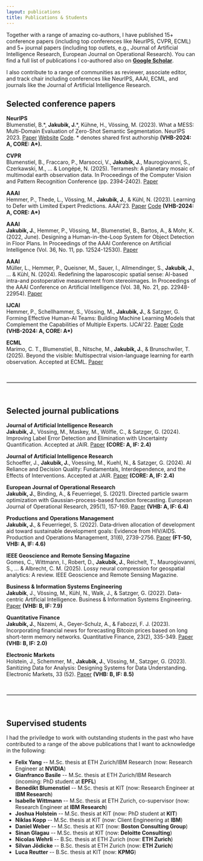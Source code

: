 ```yaml
---
layout: publications
title: Publications & Students
---
```


Together with a range of amazing co-authors, I have published 15+ conference papers (including top conferences like NeurIPS, CVPR, ECML) and 5+ journal papers (including top outlets, e.g., Journal of Artificial Intelligence Research, European Journal on Operational Research). You can find a full list of publications I co-authored also on **[Google Scholar](https://scholar.google.com/citations?user=Bz3X5pQAAAAJ&hl=de&oi=ao)**.

I also contribute to a range of communities as reviewer, associate editor, and track chair including conferences like NeurIPS, AAAI, ECML, and journals like the Journal of Artificial Intelligence Research.

## Selected conference papers 

**NeurIPS**
<br>
Blumenstiel, B.\*, **Jakubik, J.**\*,  Kühne, H., Vössing, M. (2023). What a MESS: Multi-Domain Evaluation of Zero-Shot Semantic Segmentation. NeurIPS 2023. [Paper](http://arxiv.org/abs/2306.15521) [Website](https://blumenstiel.github.io/mess-benchmark/) [Code](https://github.com/blumenstiel/MESS). * denotes shared first authorship **(VHB-2024: A, CORE: A\*).**

**CVPR**
<br>
Blumenstiel, B., Fraccaro, P., Marsocci, V., **Jakubik, J.**, Maurogiovanni, S., Czerkawski, M., ... & Longépé, N. (2025). Terramesh: A planetary mosaic of multimodal earth observation data. In Proceedings of the Computer Vision and Pattern Recognition Conference (pp. 2394-2402). [Paper](https://openaccess.thecvf.com/content/CVPR2025W/EarthVision/papers/Blumenstiel_TerraMesh_A_Planetary_Mosaic_of_Multimodal_Earth_Observation_Data_CVPRW_2025_paper.pdf)

**AAAI**
<br>
Hemmer, P., Thede, L., Vössing, M., **Jakubik, J.**, & Kühl, N. (2023). Learning to Defer with Limited Expert Predictions. AAAI'23. [Paper](https://arxiv.org/pdf/2304.07306) [Code](https://github.com/ptrckhmmr/learning-to-defer-with-limited-expert-predictions) **(VHB-2024: A, CORE: A\*)**

**AAAI**
<br>
**Jakubik, J.**, Hemmer, P., Vössing, M., Blumenstiel, B., Bartos, A., & Mohr, K. (2022, June). Designing a Human-in-the-Loop System for Object Detection in Floor Plans. In Proceedings of the AAAI Conference on Artificial Intelligence (Vol. 36, No. 11, pp. 12524-12530). [Paper](https://ojs.aaai.org/index.php/AAAI/article/view/21522/21271)

**AAAI**
<br>
Müller, L., Hemmer, P., Queisner, M., Sauer, I., Allmendinger, S., **Jakubik, J.**, ... & Kühl, N. (2024). Redefining the laparoscopic spatial sense: AI-based intra-and postoperative measurement from stereoimages. In Proceedings of the AAAI Conference on Artificial Intelligence (Vol. 38, No. 21, pp. 22948-22954). [Paper](https://ojs.aaai.org/index.php/AAAI/article/view/30334)

**IJCAI**
<br>
Hemmer, P., Schellhammer, S., Vössing, M., **Jakubik, J.**, & Satzger, G. Forming Effective Human-AI Teams: Building Machine Learning Models that Complement the Capabilities of Multiple Experts. IJCAI'22. [Paper](https://arxiv.org/pdf/2206.07948) [Code](https://github.com/ptrckhmmr/human-ai-teams) **(VHB-2024: A, CORE: A\*)**

**ECML**
<br>
Marimo, C. T., Blumenstiel, B., Nitsche, M., **Jakubik, J.**, & Brunschwiler, T. (2025). Beyond the visible: Multispectral vision-language learning for earth observation. Accepted at ECML. [Paper](https://arxiv.org/pdf/2503.15969?)


<br>
<hr style="border:.5px solid lightgray"> <br>

## Selected journal publications 

**Journal of Artificial Intelligence Research**
<br>
**Jakubik, J.**, Vössing, M., Maskey, M., Wölfle, C., & Satzger, G. (2024). Improving Label Error Detection and Elimination with Uncertainty Quantification. Accepted at JAIR. [Paper](https://arxiv.org/pdf/2405.09602) **(CORE: A, IF: 2.4)**

**Journal of Artificial Intelligence Research**
<br>
Schoeffer, J., **Jakubik, J.**, Voessing, M., Kuehl, N., & Satzger, G. (2024). AI Reliance and Decision Quality: Fundamentals, Interdependence, and the Effects of Interventions. Accepted at JAIR. [Paper](https://arxiv.org/pdf/2304.08804) **(CORE: A, IF: 2.4)**

**European Journal of Operational Research**
<br>
**Jakubik, J.**, Binding, A., & Feuerriegel, S. (2021). Directed particle swarm optimization with Gaussian-process-based function forecasting. European Journal of Operational Research, 295(1), 157-169. [Paper](https://www.sciencedirect.com/science/article/pii/S0377221721001661) **(VHB: A, IF: 6.4)**

**Productions and Operations Management**
<br>
**Jakubik, J.**, & Feuerriegel, S. (2022). Data‐driven allocation of development aid toward sustainable development goals: Evidence from HIV/AIDS. Production and Operations Management, 31(6), 2739-2756. [Paper](https://onlinelibrary.wiley.com/doi/pdfdirect/10.1111/poms.13714) **(FT-50, VHB: A, IF: 4.6)**

**IEEE Geoscience and Remote Sensing Magazine**
<br>
Gomes, C., Wittmann, I., Robert, D., **Jakubik, J.**, Reichelt, T., Maurogiovanni, S., ... & Albrecht, C. M. (2025). Lossy neural compression for geospatial analytics: A review. IEEE Geoscience and Remote Sensing Magazine.

**Business & Information Systems Engineering**
<br>
**Jakubik**, J., Vössing, M., Kühl, N., Walk, J., & Satzger, G. (2022). Data-centric Artificial Intelligence. Business & Information Systems Engineering. [Paper](https://arxiv.org/pdf/2212.11854.pdf) **(VHB: B, IF: 7.9)**

**Quantitative Finance**
<br>
**Jakubik, J.**, Nazemi, A., Geyer-Schulz, A., & Fabozzi, F. J. (2023). Incorporating financial news for forecasting Bitcoin prices based on long short-term memory networks. Quantitative Finance, 23(2), 335-349. [Paper](https://www.tandfonline.com/doi/abs/10.1080/14697688.2022.2130085) **(VHB: B, IF: 2.0)**

**Electronic Markets**
<br>
Holstein, J., Schemmer, M., **Jakubik, J.**, Vössing, M., Satzger, G. (2023). Sanitizing Data for Analysis: Designing Systems for Data Understanding. Electronic Markets,  33 (52). [Paper]([https://www.tandfonline.com/doi/abs/10.1080/14697688.2022.2130085](https://link.springer.com/article/10.1007/s12525-023-00677-w?utm_source=rct_congratemailt&utm_medium=email&utm_campaign=oa_20231009&utm_content=10.1007/s12525-023-00677-w))  **(VHB: B, IF: 8.5)**


<br>
<hr style="border:.5px solid lightgray"> <br>

## Supervised students 

I had the priviledge to work with outstanding students in the past who have contributed to a range of the above publications that I want to acknowledge in the following:

- **Felix Yang** -- M.Sc. thesis at ETH Zurich/IBM Research (now: Research Engineer at **NVIDIA**)
- **Gianfranco Basile** -- M.Sc. thesis at ETH Zurich/IBM Research (incoming: PhD student at **EPFL**)
- **Benedikt Blumenstiel** -- M.Sc. thesis at KIT (now: Research Engineer at **IBM Research**)
- **Isabelle Wittmann** -- M.Sc. thesis at ETH Zurich, co-supervisor (now: Research Engineer at **IBM Research**)
- **Joshua Holstein** -- M.Sc. thesis at KIT (now: PhD student at **KIT**)
- **Niklas Kopp** -- M.Sc. thesis at KIT (now: Client Engineering at **IBM**)
- **Daniel Weber** -- M.Sc. thesis at KIT (now: **Boston Consulting Group**)
- **Sinan Glagau** -- M.Sc. thesis at KIT (now: **Deloitte Consulting**)
- **Nicolas Wehrli** -- B.Sc. thesis at ETH Zurich (now: **ETH Zurich**)
- **Silvan Jödicke** -- B.Sc. thesis at ETH Zurich (now: **ETH Zurich**)
- **Luca Reutter** -- B.Sc. thesis at KIT (now: **KPMG**)


